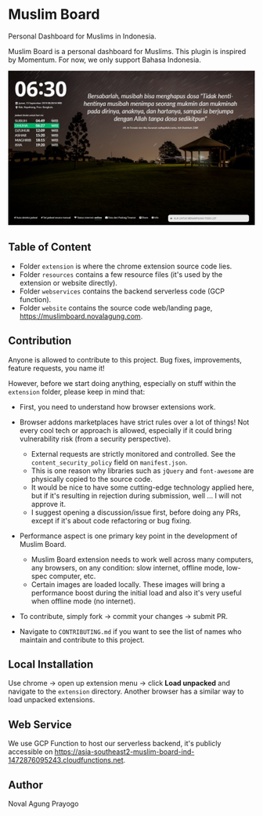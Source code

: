 # Muslim Board

Personal Dashboard for Muslims in Indonesia.

Muslim Board is a personal dashboard for Muslims. This plugin is inspired by Momentum. For now, we only support Bahasa Indonesia.

![preview](resources/guide/preview-1.jpg)

## Table of Content

- Folder `extension` is where the chrome extension source code lies.
- Folder `resources` contains a few resource files (it's used by the extension or website directly).
- Folder `webservices` contains the backend serverless code (GCP function).
- Folder `website` contains the source code web/landing page, https://muslimboard.novalagung.com.

## Contribution

Anyone is allowed to contribute to this project. Bug fixes, improvements, feature requests, you name it!

However, before we start doing anything, especially on stuff within the `extension` folder, please keep in mind that:

- First, you need to understand how browser extensions work.
- Browser addons marketplaces have strict rules over a lot of things! Not every cool tech or approach is allowed, especially if it could bring vulnerability risk (from a security perspective).

    - External requests are strictly monitored and controlled. See the `content_security_policy` field on `manifest.json`.
    - This is one reason why libraries such as `jQuery` and `font-awesome` are physically copied to the source code.
    - It would be nice to have some cutting-edge technology applied here, but if it's resulting in rejection during submission, well ... I will not approve it.
    - I suggest opening a discussion/issue first, before doing any PRs, except if it's about code refactoring or bug fixing.

- Performance aspect is one primary key point in the development of Muslim Board.

    - Muslim Board extension needs to work well across many computers, any browsers, on any condition: slow internet, offline mode, low-spec computer, etc.
    - Certain images are loaded locally. These images will bring a performance boost during the initial load and also it's very useful when offline mode (no internet).

- To contribute, simply fork → commit your changes → submit PR.
- Navigate to `CONTRIBUTING.md` if you want to see the list of names who maintain and contribute to this project.

## Local Installation

Use chrome → open up extension menu → click **Load unpacked** and navigate to the `extension` directory. Another browser has a similar way to load unpacked extensions.

## Web Service

We use GCP Function to host our serverless backend, it's publicly accessible on https://asia-southeast2-muslim-board-ind-1472876095243.cloudfunctions.net.

## Author

Noval Agung Prayogo

